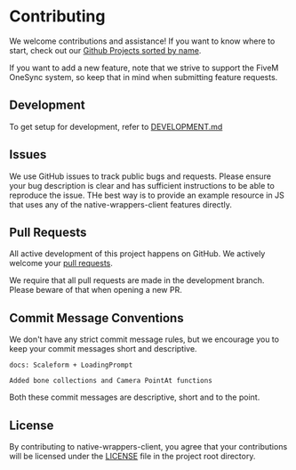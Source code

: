 # Contributing

We welcome contributions and assistance! If you want to know where to start, check out our [Github Projects sorted by name](https://github.com/avarianknight/native-wrappers-client/projects?query=is%3Aopen+sort%3Aname-asc).

If you want to add a new feature, note that we strive to support the FiveM OneSync system, so keep that in mind when submitting feature requests.

## Development

To get setup for development, refer to [DEVELOPMENT.md](./DEVELOPMENT.md)

## Issues

We use GitHub issues to track public bugs and requests. Please ensure your bug description is clear and has sufficient instructions to be able to reproduce the issue. THe best way is to provide an example resource in JS that uses any of the native-wrappers-client features directly.

## Pull Requests

All active development of this project happens on GitHub. We actively welcome your [pull requests](https://help.github.com/articles/creating-a-pull-request).

We require that all pull requests are made in the development branch. Please beware of that when opening a new PR.

## Commit Message Conventions

We don't have any strict commit message rules, but we encourage you to keep your commit messages short and descriptive.

```
docs: Scaleform + LoadingPrompt
```
```
Added bone collections and Camera PointAt functions
```

Both these commit messages are descriptive, short and to the point.


## License

By contributing to native-wrappers-client, you agree that your contributions will be licensed under the [LICENSE](./LICENSE) file in the project root directory.